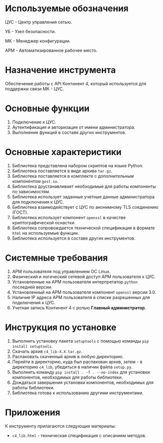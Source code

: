 # Используемые обозначения

ЦУС - Центр управления сетью.

УБ - Узел безопасности.

МК - Менеджер конфигурации.

АРМ - Автоматизированное рабочее место.

# Назначение инструмента

Обеспечение работы с API Континент 4, который используется для поддержки связи МК - ЦУС.

# Основные функции

1. Подключение к ЦУС.
2. Аутентификация и авторизация от имени администратора.
3. Выполнение функций в составе других инструментов.

# Основные характеристики

1. Библиотека представлена набором скриптов на языке Python.
2. Библиотека поставляется в виде архива `tar.gz`.
3. Библиотека поставляется в комплекте с дополнительным компонентом `gost.so`.
4. Библиотека доустанавливает необходимые для работы компоненты по зависимостям.
5. Библиотека использует заданные учетные данные администратора для подключения к ЦУС.
6. Библиотека взаимодействует с ЦУС по анонимному TLS соединению (ГОСТ).
7. Библиотека использует компонент `openssl` в качестве криптографической оснастки.
8. Библиотека сопровождается технической спецификация в формате `html` на используемые функции.
9. Библиотека используется в составе других инструментов.

# Системные требования

1. АРМ пользователя под управлением ОС Linux.
2. Физический и логический сетевой доступ АРМ пользователя к ЦУС.
3. Установленные на АРМ пользователя интерпретатор `python` последней версии.
4. Установленный на АРМ пользователя компонент `openssl` версии 3.0.
5. Наличие IP адреса АРМ пользователя в списке разрешенных для подключения к ЦУС.
6. Учетная запись Континент 4 с ролью **Главный администратор**.

# Инструкция по установке

1. Выполнить установку пакета `setuptools` с помощью команды `pip install setuptools`.
2. Скачать архив `c4_lib-X.X.tar.gz`.
3. Распаковать скаченный архив в любую директорию.
4. Перейти в директорию, куда был распакован архив, затем - в директорию `c4_lib`, убедиться в наличии файла `setup.py`.
5. Выполнить команду `pip install . -f . --no-index` для установки компонентов, необходимых для работы библиотеки.
6. Дождаться завершения установки компонентов, необходимых для работы библиотеки.
7. Библиотека готова к использованию другими инструментами.

# Приложения

К инструменту прилагаются следующие материалы:

- `c4_lib.html` - техническая спецификация с описанием методов.

